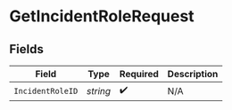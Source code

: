 # GetIncidentRoleRequest


## Fields

| Field              | Type               | Required           | Description        |
| ------------------ | ------------------ | ------------------ | ------------------ |
| `IncidentRoleID`   | *string*           | :heavy_check_mark: | N/A                |